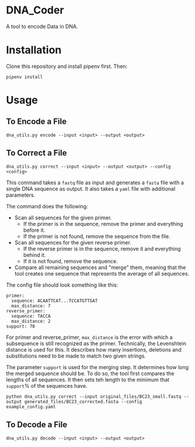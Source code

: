 # DNA_Coder

A tool to encode Data in DNA.

# Installation
Clone this repository and install pipenv first. Then:
```
pipenv install
```

# Usage

## To Encode a File

`dna_utils.py encode --input <input> --output <output>`

## To Correct a File
`dna_utils.py correct --input <input> --output <output> --config <config>`

This command takes a `fastq` file as input and generates a `fasta` file with a single DNA sequence as output.
It also takes a `yaml` file with additional parameters.

The command does the following:

- Scan all sequences for the given primer.
  - If the primer is in the sequence, remove the primer and everything before it.
  - If the primer is not found, remove the sequence from the file.
- Scan all sequences for the given reverse primer.
  - If the reverse primer is in the sequence, remove it and everything behind it.
  - If it is not found, remove the sequence.
- Compare all remaining sequences and "merge" them, meaning that the tool creates one sequence that represents the average of all sequences.

The config file should look something like this:

```buildoutcfg
primer:
  sequence: ACAATTCAT...TCCATGTTGAT
  max_distance: 7
reverse_primer:
  sequence: TACCA
  max_distance: 2
support: 70
```

For primer and reverse_primer, `max_distance` is the error with which a subsequence is still recognized as the primer.
Technically, the Levenshtein distance is used for this.
It describes how many insertions, deletions and substitutions need to be made to match two given strings.

The parameter `support` is used for the merging step.
It determines how long the merged sequence should be.
To do so, the tool first compares the lengths of all sequences.
It then sets teh length to the minimum that `support`% of the sequences have.

`python dna_utils.py correct --input original_files/BC23_small.fastq --output generated_files/BC23_corrected.fasta --config example_config.yaml`

## To Decode a File
`dna_utils.py decode --input <input> --output <output>`
